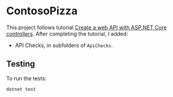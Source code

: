 # ContosoPizza

This project follows tutorial [Create a web API with ASP.NET Core controllers](https://learn.microsoft.com/en-us/training/modules/build-web-api-aspnet-core/). After completing the tutorial, I added:

- API Checks, in subfolders of `ApiChecks`.

## Testing

To run the tests:

```
dotnet test
```

